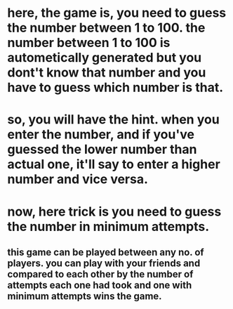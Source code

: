 # here, the game is, you need to guess the number between 1 to 100. the number between 1 to 100 is autometically generated but you dont't know that number and you have to guess which number is that. 

# so, you will have the hint. when you enter the number, and if you've guessed the lower number than actual one, it'll say to enter a higher number and vice versa.

# now, here trick is you need to guess the number in minimum attempts. 

## this game can be played between any no. of players. you can play with your friends and compared to each other by the number of attempts each one had took and one with minimum attempts wins the game.

